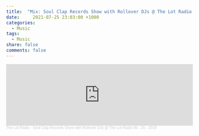 ```yaml
---
title:  "Mix: Soul Clap Records Show with Rollover DJs @ The Lot Radio 06 - 25 - 2019"
date:     2021-07-25 23:03:00 +1000
categories:
  - Music
tags:
  - Music
share: false
comments: false
---
```


<iframe width="100%" height="166" scrolling="no" frameborder="no" allow="autoplay" src="https://w.soundcloud.com/player/?url=https%3A//api.soundcloud.com/tracks/641975424&color=%23ff5500&auto_play=false&hide_related=false&show_comments=true&show_user=true&show_reposts=false&show_teaser=true"></iframe><div style="font-size: 10px; color: #cccccc;line-break: anywhere;word-break: normal;overflow: hidden;white-space: nowrap;text-overflow: ellipsis; font-family: Interstate,Lucida Grande,Lucida Sans Unicode,Lucida Sans,Garuda,Verdana,Tahoma,sans-serif;font-weight: 100;"><a href="https://soundcloud.com/thelotradio" title="The Lot Radio" target="_blank" style="color: #cccccc; text-decoration: none;">The Lot Radio</a> · <a href="https://soundcloud.com/thelotradio/soul-clap-records-show-w-rollover-djs-the-lot-radio-06-25-2019" title="Soul Clap Records Show with Rollover DJs @ The Lot Radio 06 - 25 - 2019" target="_blank" style="color: #cccccc; text-decoration: none;">Soul Clap Records Show with Rollover DJs @ The Lot Radio 06 - 25 - 2019</a></div>